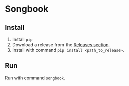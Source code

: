 # Songbook

## Install

1. Install `pip`
2. Download a release from the [Releases section](https://github.com/valentingregoire/SongbookTUI/releases).
3. Install with command `pip install <path_to_release>`.

## Run

Run with command `songbook`.